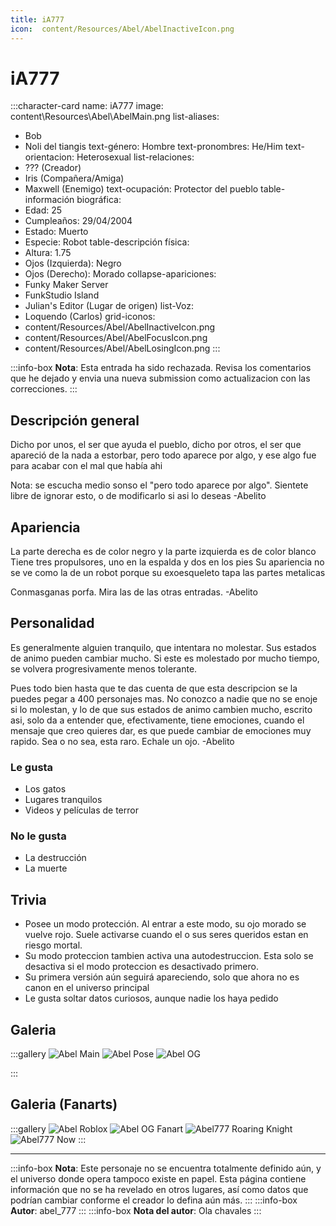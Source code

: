 ```yaml
---
title: iA777
icon:  content/Resources/Abel/AbelInactiveIcon.png
---
```


# iA777

:::character-card
name: iA777
image: content\Resources\Abel\AbelMain.png
list-aliases:
  - Bob
  - Noli del tiangis
text-género: Hombre
text-pronombres: He/Him
text-orientacion: Heterosexual
list-relaciones:
  - ??? (Creador)
  - Iris (Compañera/Amiga)
  - Maxwell (Enemigo)
text-ocupación: Protector del pueblo
table-información biográfica:
  - Edad: 25
  - Cumpleaños: 29/04/2004
  - Estado: Muerto
  - Especie: Robot
table-descripción física:
  - Altura: 1.75
  - Ojos (Izquierda): Negro
  - Ojos (Derecho): Morado
collapse-apariciones:
  - Funky Maker Server
  - FunkStudio Island
  - Julian's Editor (Lugar de origen)
list-Voz:
  - Loquendo (Carlos)
grid-iconos:
  - content/Resources/Abel/AbelInactiveIcon.png
  - content/Resources/Abel/AbelFocusIcon.png
  - content/Resources/Abel/AbelLosingIcon.png
:::

:::info-box
**Nota**: Esta entrada ha sido rechazada. Revisa los comentarios que he dejado y envia una nueva submission como actualizacion con las correcciones.
:::

## Descripción general

Dicho por unos, el ser que ayuda el pueblo, dicho por otros, el ser que apareció de la nada a estorbar, pero todo aparece por algo, y ese algo fue para acabar con el mal que había ahi

Nota: se escucha medio sonso el "pero todo aparece por algo". Sientete libre de ignorar esto, o de modificarlo si asi lo deseas
-Abelito

## Apariencia

La parte derecha es de color negro y la parte izquierda es de color blanco
Tiene tres propulsores, uno en la espalda y dos en los pies
Su apariencia no se ve como la de un robot porque su exoesqueleto tapa las partes metalicas

Conmasganas porfa. Mira las de las otras entradas.
-Abelito

## Personalidad

Es generalmente alguien tranquilo, que intentara no molestar. Sus estados de animo pueden cambiar mucho. Si este es molestado por mucho tiempo, se volvera progresivamente menos tolerante.

Pues todo bien hasta que te das cuenta de que esta descripcion se la puedes pegar a 400 personajes mas. No conozco a nadie que no se enoje si lo molestan, y lo de que sus estados de animo cambien mucho, escrito asi, solo da a entender que, efectivamente, tiene emociones, cuando el mensaje que creo quieres dar, es que puede cambiar de emociones muy rapido. Sea o no sea, esta raro. Echale un ojo.
-Abelito

### Le gusta
  - Los gatos
  - Lugares tranquilos
  - Videos y películas de terror

### No le gusta
  - La destrucción
  - La muerte

## Trivia
  - Posee un modo protección. Al entrar a este modo, su ojo morado se vuelve rojo. Suele activarse cuando el o sus seres queridos estan en riesgo mortal. 
  - Su modo proteccion tambien activa una autodestruccion. Esta solo se desactiva si el modo proteccion es desactivado primero.
  - Su primera versión aún seguirá apareciendo, solo que ahora no es canon en el universo principal
  - Le gusta soltar datos curiosos, aunque nadie los haya pedido

## Galeria

:::gallery
![Abel Main](content\Resources\Abel\AbelMain.png)
![Abel Pose](content\Resources\Abel\AbelPose.png)
![Abel OG](content\Resources\Abel\AbelOG.png)

:::

## Galeria (Fanarts)

:::gallery
![Abel Roblox](content\Resources\Abel\AbelRBXAbelOC.jpg)
![Abel OG Fanart](content\Resources\Abel\AbelOGFanart.png)
![Abel777 Roaring Knight](content\Resources\Abel\Abel777RoaringKnight.png)
![Abel777 Now](content\Resources\Abel\Abel777now.jpg)
:::

---
:::info-box
**Nota**: Este personaje no se encuentra totalmente definido aún, y el universo donde opera tampoco existe en papel. Esta página contiene
información que no se ha revelado en otros lugares, así como datos que podrían cambiar conforme el creador lo defina aún más.
:::
:::info-box
**Autor**: abel_777
:::
:::info-box
**Nota del autor**: Ola chavales
:::
